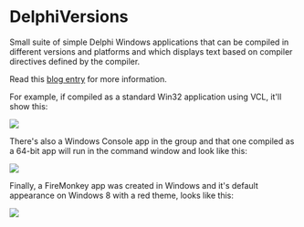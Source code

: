 DelphiVersions
==============

Small suite of simple Delphi Windows applications that can be compiled in different versions and platforms and which displays text based on compiler directives defined by the compiler.

Read this [blog entry](https://corneliusconcepts.tech/programming-delphi-various-platforms-and-versions) for more information.

For example, if compiled as a standard Win32 application using VCL, it'll show this:

![](https://corneliusconcepts.tech/sites/default/files/Windows10Seattle.PNG)

There's also a Windows Console app in the group and that one compiled as a 64-bit app will run in the command window and look like this:

![](https://corneliusconcepts.tech/sites/default/files/ConsoleXE.PNG)

Finally, a FireMonkey app was created in Windows and it's default appearance on Windows 8 with a red theme, looks like this:

![](https://corneliusconcepts.tech/sites/default/files/FiremonkeyRio.PNG)
